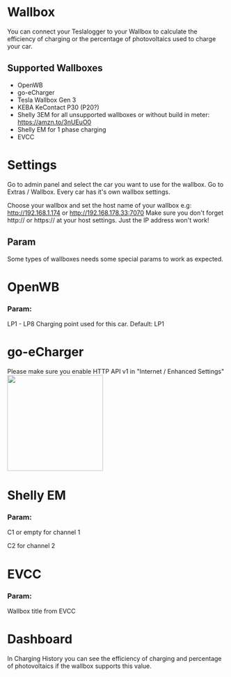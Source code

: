 # Wallbox
You can connect your Teslalogger to your Wallbox to calculate the efficiency of charging or the percentage of photovoltaics used to charge your car. 
## Supported Wallboxes
- OpenWB
- go-eCharger
- Tesla Wallbox Gen 3
- KEBA KeContact P30 (P20?)
- Shelly 3EM for all unsupported wallboxes or without build in meter: https://amzn.to/3nUEuO0
- Shelly EM for 1 phase charging
- EVCC

# Settings
Go to admin panel and select the car you want to use for the wallbox. Go to Extras / Wallbox.
Every car has it's own wallbox settings. 

Choose your wallbox and set the host name of your wallbox e.g: http://192.168.1.174 or http://192.168.178.33:7070
Make sure you don't forget http:// or https:// at your host settings. Just the IP address won't work!

## Param
Some types of wallboxes needs some special params to work as expected.

# OpenWB
### Param:
LP1 - LP8 Charging point used for this car. Default: LP1

# go-eCharger
Please make sure you enable HTTP API v1 in "Internet / Enhanced Settings"
<br><img src="https://user-images.githubusercontent.com/6816385/138766186-7c5ff9c7-8225-4094-8444-f5058df24b3c.png" width="220">

# Shelly EM
### Param:
C1 or empty for channel 1

C2 for channel 2

# EVCC
### Param:
Wallbox title from EVCC

# Dashboard
In Charging History you can see the efficiency of charging and percentage of photovoltaics if the wallbox supports this value.
